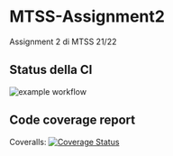 # MTSS-Assignment2
Assignment 2 di MTSS 21/22

## Status della CI
![example workflow](https://github.com/markio00/provactions/actions/workflows/maven.yml/badge.svg)

## Code coverage report
Coveralls: [![Coverage Status](https://coveralls.io/repos/github/markio00/provactions/badge.svg?branch=master)](https://coveralls.io/github/markio00/provactions?branch=master)
